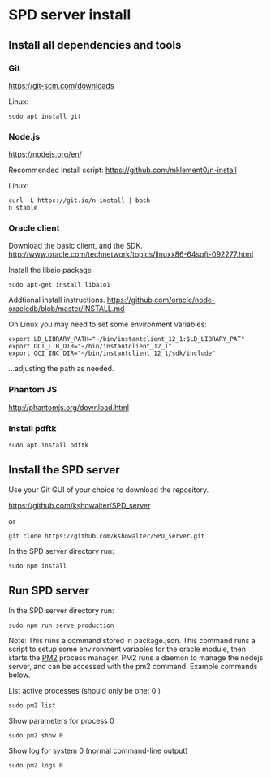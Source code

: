 # SPD server install

## Install all dependencies and tools

### Git

https://git-scm.com/downloads

Linux:

    sudo apt install git

### Node.js

https://nodejs.org/en/

Recommended install script:
https://github.com/mklement0/n-install

Linux:

    curl -L https://git.io/n-install | bash
    n stable

### Oracle client

Download the basic client, and the SDK.
http://www.oracle.com/technetwork/topics/linuxx86-64soft-092277.html

Install the libaio package

    sudo apt-get install libaio1



Addtional install instructions.
https://github.com/oracle/node-oracledb/blob/master/INSTALL.md

On Linux you may need to set some environment variables:

    export LD_LIBRARY_PATH="~/bin/instantclient_12_1:$LD_LIBRARY_PAT"
    export OCI_LIB_DIR="~/bin/instantclient_12_1"
    export OCI_INC_DIR="~/bin/instantclient_12_1/sdk/include"

...adjusting the path as needed.

### Phantom JS

http://phantomjs.org/download.html

### Install pdftk

    sudo apt install pdftk

## Install the SPD server

Use your Git GUI of your choice to download the repository.

https://github.com/kshowalter/SPD_server

or

    git clone https://github.com/kshowalter/SPD_server.git

In the SPD server directory run:

    sudo npm install


## Run SPD server

In the SPD server directory run:

    sudo npm run serve_production

Note: This runs a command stored in package.json. This command runs a script to setup some environment variables for the oracle module, then starts the [PM2](https://github.com/Unitech/pm2) process manager. PM2 runs a daemon to manage the nodejs server, and can be accessed with the pm2 command. Example commands below.

List active processes (should only be one: 0 )

    sudo pm2 list

Show parameters for process 0

    sudo pm2 show 0

Show log for system 0 (normal command-line output)

    sudo pm2 logs 0
